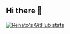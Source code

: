 ## Hi there 👋


[![Renato's GitHub stats](https://github-readme-stats.vercel.app/api?username=pavlekovic)](https://github.com/anuraghazra/github-readme-stats)


<!--
**pavlekovic/pavlekovic** is a ✨ _special_ ✨ repository because its `README.md` (this file) appears on your GitHub profile.

Here are some ideas to get you started:

- 🔭 I’m currently working on ...
- 🌱 I’m currently learning ...
- 👯 I’m looking to collaborate on ...
- 🤔 I’m looking for help with ...
- 💬 Ask me about ...
- 📫 How to reach me: ...
- 😄 Pronouns: ...
- ⚡ Fun fact: ...
-->

